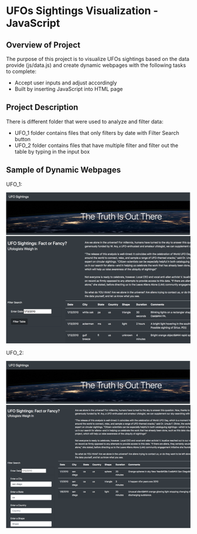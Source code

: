 # UFOs Sightings Visualization - JavaScript

## Overview of Project
The purpose of this project is to visualize UFOs sightings based on the data provide (js/data.js) and create dynamic webpages with the following tasks to complete:
* Accept user inputs and adjust accordingly
* Built by inserting JavaScript into HTML page


## Project Description
There is different folder that were used to analyze and filter data:
* UFO_1 folder contains files that only filters by date with Filter Search button
* UFO_2 folder contains files that have multiple filter and filter out the table by typing in the input box


## Sample of Dynamic Webpages
UFO_1:

![alt text](Screenshots/header.png)
![alt text](Screenshots/date_filter.png)

UFO_2:

![alt text](Screenshots/header.png)
![alt text](Screenshots/multiple_filter.png)
